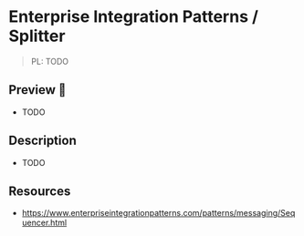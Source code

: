 # Enterprise Integration Patterns / Splitter

> PL: TODO

## Preview 🎉

* TODO

## Description

* TODO

## Resources

* <https://www.enterpriseintegrationpatterns.com/patterns/messaging/Sequencer.html>
